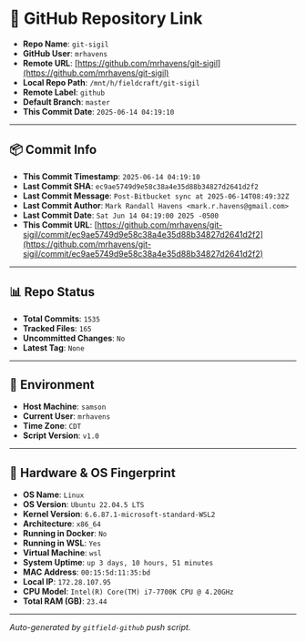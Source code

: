 # 🔗 GitHub Repository Link

- **Repo Name**: `git-sigil`
- **GitHub User**: `mrhavens`
- **Remote URL**: [https://github.com/mrhavens/git-sigil](https://github.com/mrhavens/git-sigil)
- **Local Repo Path**: `/mnt/h/fieldcraft/git-sigil`
- **Remote Label**: `github`
- **Default Branch**: `master`
- **This Commit Date**: `2025-06-14 04:19:10`

---

## 📦 Commit Info

- **This Commit Timestamp**: `2025-06-14 04:19:10`
- **Last Commit SHA**: `ec9ae5749d9e58c38a4e35d88b34827d2641d2f2`
- **Last Commit Message**: `Post-Bitbucket sync at 2025-06-14T08:49:32Z`
- **Last Commit Author**: `Mark Randall Havens <mark.r.havens@gmail.com>`
- **Last Commit Date**: `Sat Jun 14 04:19:00 2025 -0500`
- **This Commit URL**: [https://github.com/mrhavens/git-sigil/commit/ec9ae5749d9e58c38a4e35d88b34827d2641d2f2](https://github.com/mrhavens/git-sigil/commit/ec9ae5749d9e58c38a4e35d88b34827d2641d2f2)

---

## 📊 Repo Status

- **Total Commits**: `1535`
- **Tracked Files**: `165`
- **Uncommitted Changes**: `No`
- **Latest Tag**: `None`

---

## 🧭 Environment

- **Host Machine**: `samson`
- **Current User**: `mrhavens`
- **Time Zone**: `CDT`
- **Script Version**: `v1.0`

---

## 🧬 Hardware & OS Fingerprint

- **OS Name**: `Linux`
- **OS Version**: `Ubuntu 22.04.5 LTS`
- **Kernel Version**: `6.6.87.1-microsoft-standard-WSL2`
- **Architecture**: `x86_64`
- **Running in Docker**: `No`
- **Running in WSL**: `Yes`
- **Virtual Machine**: `wsl`
- **System Uptime**: `up 3 days, 10 hours, 51 minutes`
- **MAC Address**: `00:15:5d:11:35:bd`
- **Local IP**: `172.28.107.95`
- **CPU Model**: `Intel(R) Core(TM) i7-7700K CPU @ 4.20GHz`
- **Total RAM (GB)**: `23.44`

---

_Auto-generated by `gitfield-github` push script._
